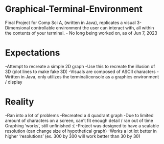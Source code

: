 # Graphical-Terminal-Environment
Final Project for Comp Sci A, (written in Java), replicates a visual 3-Dimensional controllable environment the user can interact with, all within the contents of your terminal.
	- No long being worked on, as of Jun 7, 2023

# Expectations
-Attempt to recreate a simple 2D graph
-Use this to recreate the illusion of 3D (plot lines to make fake 3D)
-Visuals are composed of ASCII characters
-Written in Java, only utilizes the terminal/console as a graphics environment / display

# Reality
-Ran into a lot of problems
-Recreated a 4 quadrant graph
-Due to limited amount of characters on a screen, can’t fit enough detail / ran out of time
Graphing ‘works’, still unfinished :( 
-Project was designed to have a scalable resolution (can change size of hypothetical graph)
-Works a lot lot better in higher ‘resolutions’ (ex. 300 by 300 will work better than 30 by 30)
